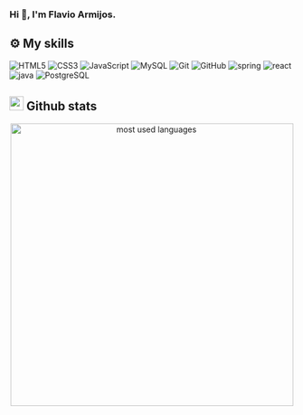 ### Hi 👋, I'm Flavio Armijos.

## ⚙️ My skills

![HTML5](https://img.shields.io/badge/html5%20-%23E34F26.svg?&style=for-the-badge&logo=html5&logoColor=white)
![CSS3](https://img.shields.io/badge/css3%20-%231572B6.svg?&style=for-the-badge&logo=css3&logoColor=white)
![JavaScript](https://img.shields.io/badge/javascript%20-%23323330.svg?&style=for-the-badge&logo=javascript&logoColor=%23F7DF1E&color=3d3919)
![MySQL](https://img.shields.io/badge/mysql-%2300f.svg?&style=for-the-badge&logo=mysql&logoColor=white&color=3280ad)
![Git](https://img.shields.io/badge/git%20-%23F05033.svg?&style=for-the-badge&logo=git&logoColor=white&Color=c95410)
![GitHub](https://img.shields.io/badge/github%20-%23121011.svg?&style=for-the-badge&logo=github&logoColor=white&color=283238)
![spring](https://img.shields.io/badge/spring-6DB33F.svg?style=for-the-badge&logo=spring&logoColor=white)
![react](https://img.shields.io/badge/react.js-61DAFB.svg?style=for-the-badge&logo=react&logoColor=black)
<img src="https://img.shields.io/badge/Java-ED8B00?style=for-the-badge&logo=java&logoColor=white" alt="java">
<img src="https://img.shields.io/badge/PostgreSQL-316192?style=for-the-badge&logo=postgresql&logoColor=white" alt="PostgreSQL">


## <img src="https://raw.githubusercontent.com/marcos-inja/marcos-inja/main/gifs/haha.gif" width="25px"> Github stats
<p align="center">
    <img alt="most used languages" width="500px" src="https://github-readme-stats.vercel.app/api/top-langs/?username=FArCaiBot&count_private=true&theme=algolia&bg_color=0,000000,130F40&layout=compact&border_radius=8&langs_count=20&hide=hack,swift,kotlin,objective-c"/>
</p>
